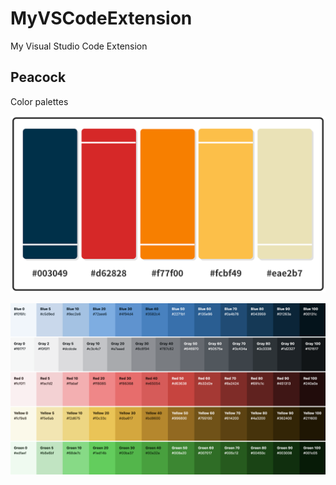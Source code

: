 # MyVSCodeExtension

My Visual Studio Code Extension

## Peacock

Color palettes

![](image/README/Lemon-Meringue-Prussian-Blue-Color-Palette.png)

![](image/README/wordpress-admin-color-palette-WP57.png)
